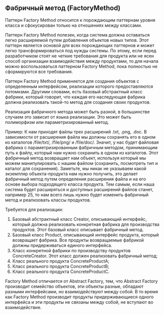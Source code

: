 ## Фабричный метод (FactoryMethod)

Паттерн Factory Method относится к порождающим паттернам уровня класса и сфокусирован только на отношениях между классами.

Паттерн Factory Method полезен, когда система должна оставаться легко расширяемой путем добавления объектов новых типов. Этот паттерн является основой для всех порождающих паттернов и может легко трансформироваться под нужды системы. По этому, если перед разработчиком стоят не четкие требования для продукта или не ясен способ организации взаимодействия между продуктами, то для начала можно воспользоваться паттерном Factory Method, пока полностью не сформируются все требования.

Паттерн Factory Method применяется для создания объектов с определенным интерфейсом, реализации которого предоставляются потомками. Другими словами, есть базовый абстрактный класс фабрики, который говорит, что каждая его наследующая фабрика должна реализовать такой-то метод для создания своих продуктов.

Реализация фабричного метода может быть разной, в большинстве случаем это зависит от языка реализации. Это может быть полиморфизм или параметризированный метод.

Пример: К нам приходят файлы трех расширений .txt, .png, .doc. В зависимости от расширения файла мы должны сохранять его в одном из каталогов /file/txt/, /file/png/ и /file/doc/. Значит, у нас будет файловая фабрика с параметризированным фабричным методом, принимающим путь к файлу, который нам нужно сохранить в одном из каталогов. Этот фабричный метод возвращает нам объект, используя который мы можем манипулировать с нашим файлом (сохранить, посмотреть тип и каталог для сохранения). Заметьте, мы никак не указываем какой экземпляр объекта-продукта нам нужно получить, это делает фабричный метод путем определения расширения файла и на его основе выбора подходящего класса продукта. Тем самым, если наша система будет расширяться и доступных расширений файлов станет, например 25, то нам всего лишь нужно будет изменить фабричный метод и реализовать классы продуктов.

Требуется для реализации:

1. Базовый абстрактный класс Creator, описывающий интерфейс, который должна реализовать конкретная фабрика для производства продуктов. Этот базовый класс описывает фабричный метод.
2. Базовый класс Product, описывающий интерфейс продукта, который возвращает фабрика. Все продукты возвращаемые фабрикой должны придерживаться единого интерфейса.
3. Класс конкретной фабрики по производству продуктов ConcreteCreator. Этот класс должен реализовать фабричный метод;
4. Класс реального продукта ConcreteProductA;
5. Класс реального продукта ConcreteProductB;
6. Класс реального продукта ConcreteProductC.

Factory Method отличается от Abstract Factory, тем, что Abstract Factory производит семейство объектов, эти объекты разные, обладают разными интерфейсами, но взаимодействуют между собой. В то время как Factory Method производит продукты придерживающиеся одного интерфейса и эти продукты не связаны между собой, не вступают во взаимодействие.
